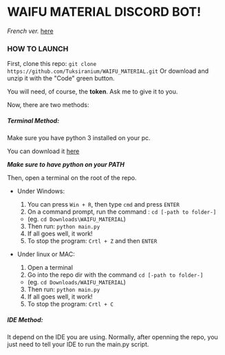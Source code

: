 # WAIFU MATERIAL DISCORD BOT! 

*French ver.* [here](README-FR.md)

### HOW TO LAUNCH

First, clone this repo: `git clone https://github.com/Tuksiranium/WAIFU_MATERIAL.git` 
Or download and unzip it with the "Code" green button.

You will need, of course, the **token**. 
Ask me to give it to you.

Now, there are two methods:

##### Terminal Method:

Make sure you have python 3 installed on your pc.

You can download it [here](https://www.python.org/downloads/)

***Make sure to have python on your PATH***

Then, open a terminal on the root of the repo.

- Under Windows:
  1. You can press `Win + R`, then type `cmd` and press `ENTER`
  2. On a command prompt, run the command : `cd [-path to folder-]`
    - (eg. `cd Downloads\WAIFU_MATERIAL`)
  3. Then run: `python main.py`
  4. If all goes well, it work!
  5. To stop the program: `Crtl + Z` and then `ENTER`

- Under linux or MAC:
  1. Open a terminal
  2. Go into the repo dir with the command `cd [-path to folder-]`
    - (eg. `cd Downloads/WAIFU_MATERIAL`)
  3. Then run: `python main.py`
  4. If all goes well, it work!
  5. To stop the program: `Crtl + C`

##### IDE Method:

It depend on the IDE you are using.
Normally, after openning the repo, you just need to tell your IDE to run the main.py script.
